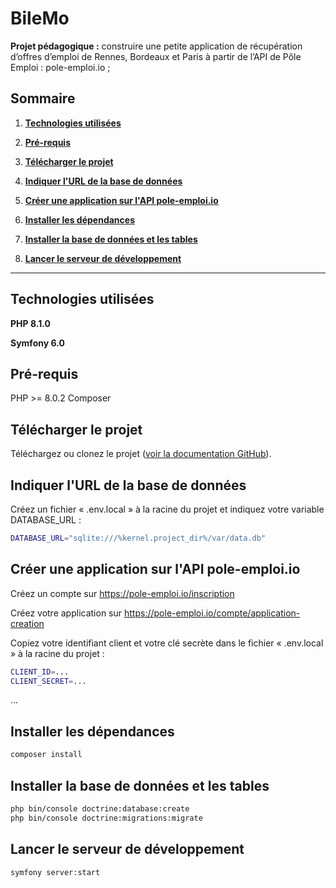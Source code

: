 # BileMo

**Projet pédagogique :**  construire une petite application de récupération d’offres d’emploi de Rennes, Bordeaux et Paris à partir de l’API de Pôle Emploi : pole-emploi.io ;

## Sommaire
1. __[Technologies utilisées](#Librairies-utilisées)__

2. __[Pré-requis](#Pré-requis)__

3. __[Télécharger le projet](#Télécharger-le-projet)__

4. __[Indiquer l'URL de la base de données](#Indiquer-l'URL-de-la-base-de-données)__

5. __[Créer une application sur l'API pole-emploi.io](#Créer-une-application-sur-l'API-pole-emploi.io)__

6. __[Installer les dépendances](#Installer-les-dépendances)__

7. __[Installer la base de données et les tables](#Installer-la-base-de-données-et-les-tables)__

8. __[Lancer le serveur de développement](#Lancer-le-serveur-de-développement)__

---

## Technologies utilisées

**PHP 8.1.0**

**Symfony 6.0**

## Pré-requis

PHP >= 8.0.2
Composer

## Télécharger le projet

Téléchargez ou clonez le projet ([voir la documentation GitHub](https://docs.github.com/en/github/creating-cloning-and-archiving-repositories/cloning-a-repository)). 

## Indiquer l'URL de la base de données

Créez un fichier « .env.local » à la racine du projet et indiquez votre variable DATABASE_URL :

```bash
DATABASE_URL="sqlite:///%kernel.project_dir%/var/data.db"
```

## Créer une application sur l'API pole-emploi.io

Créez un compte sur https://pole-emploi.io/inscription

Créez votre application sur https://pole-emploi.io/compte/application-creation

Copiez votre identifiant client et votre clé secrète dans le fichier « .env.local » à la racine du projet :

```bash
CLIENT_ID=...
CLIENT_SECRET=...
```
...

## Installer les dépendances

```bash
composer install
```

## Installer la base de données et les tables

```bash
php bin/console doctrine:database:create
php bin/console doctrine:migrations:migrate
```

## Lancer le serveur de développement

```bash
symfony server:start
```